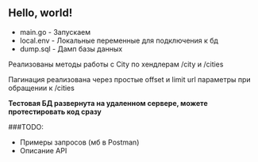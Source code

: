## Hello, world!

* main.go - Запускаем
* local.env - Локальные переменные для подключения к бд
* dump.sql - Дамп базы данных

Реализованы методы работы с City по хендлерам  /city и /cities

Пагинация реализована через простые offset и limit url параметры при обращении к /cities

**Тестовая БД развернута на удаленном сервере, можете протестировать код сразу**

###TODO:
* Примеры запросов (мб в Postman)
* Описание API

